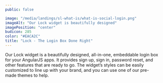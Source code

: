 ```yaml
---
public: false

image: "/media/landings/sl-what-is/what-is-social-login.png"
imageAlt: "Our Lock widget is beautifully designed"
imagePosition: "center"
budicon: 285
color: "#EACA2C"
title: "Lock - The Login Box Done Right"
---
```


Our Lock widget is a beautifully designed, all-in-one, embeddable login box for your AngularJS apps. It provides sign up, sign in, password reset, and other features that are ready to go. The widget’s styles can be easily customized to line up with your brand, and you can use one of our pre-made themes to help.